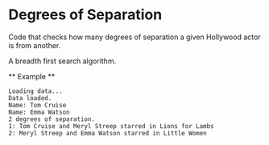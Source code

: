 # Degrees of Separation

Code that checks how many degrees of separation a given Hollywood actor is from another.

A breadth first search algorithm.

** Example **

```
Loading data...
Data loaded.
Name: Tom Cruise
Name: Emma Watson
2 degrees of separation.
1: Tom Cruise and Meryl Streep starred in Lions for Lambs
2: Meryl Streep and Emma Watson starred in Little Women
```

